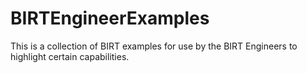 BIRTEngineerExamples
====================
This is a collection of BIRT examples for use by the BIRT Engineers to highlight certain capabilities.

